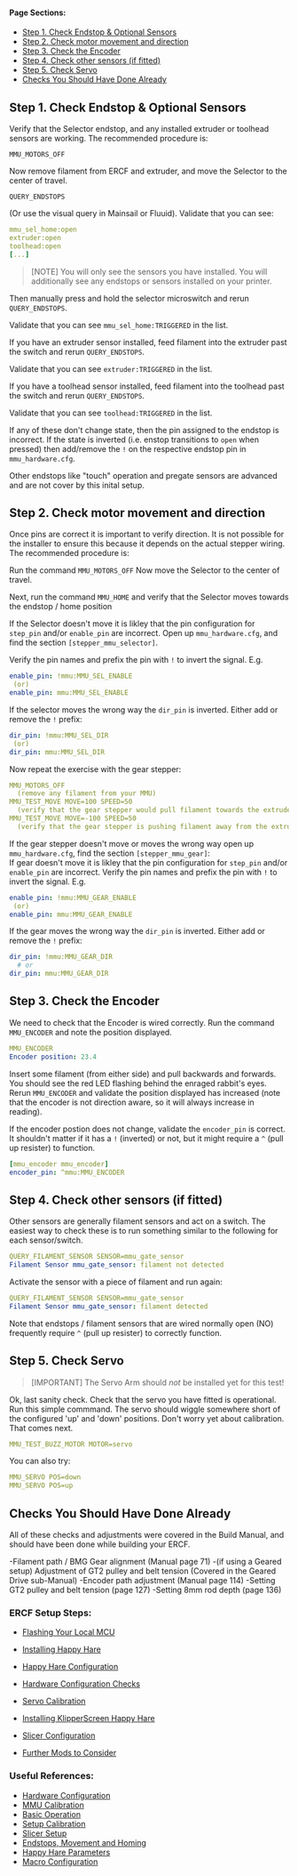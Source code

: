 #### Page Sections:
  - [Step 1. Check Endstop & Optional Sensors](#step-1-check-endstop--optional-sensors)
  - [Step 2. Check motor movement and direction](#step-2-check-motor-movement-and-direction)
  - [Step 3. Check the Encoder](#step-3-check-the-encoder)
  - [Step 4. Check other sensors (if fitted)](#step-4-check-other-sensors-if-fitted)
  - [Step 5. Check Servo](#step-5-check-servo)
  - [Checks You Should Have Done Already](#checks-you-should-have-done-already)

## Step 1. Check Endstop & Optional Sensors

Verify that the Selector endstop, and any installed extruder or toolhead sensors are working. The recommended procedure is:

`MMU_MOTORS_OFF`

Now remove filament from ERCF and extruder, and move the Selector to the center of travel.

`QUERY_ENDSTOPS`

(Or use the visual query in Mainsail or Fluuid). Validate that you can see:

```yml
mmu_sel_home:open
extruder:open
toolhead:open
[...]
```

> [NOTE]
> You will only see the sensors you have installed. You will additionally see any endstops or sensors installed on your printer.

Then manually press and hold the selector microswitch and rerun `QUERY_ENDSTOPS`.

Validate that you can see `mmu_sel_home:TRIGGERED` in the list.

If you have an extruder sensor installed, feed filament into the extruder past the switch and rerun `QUERY_ENDSTOPS`.

Validate that you can see `extruder:TRIGGERED` in the list.

If you have a toolhead sensor installed, feed filament into the toolhead past the switch and rerun `QUERY_ENDSTOPS`.

Validate that you can see `toolhead:TRIGGERED` in the list.

If any of these don't change state, then the pin assigned to the endstop is incorrect. If the state is inverted (i.e. enstop transitions to `open` when pressed) then add/remove the `!` on the respective endstop pin in `mmu_hardware.cfg`. 

Other endstops like "touch" operation and pregate sensors are advanced and are not cover by this inital setup.


## Step 2. Check motor movement and direction

Once pins are correct it is important to verify direction.  It is not possible for the installer to ensure this because it depends on the actual stepper wiring.  The recommended procedure is:

Run the command `MMU_MOTORS_OFF` Now move the Selector to the center of travel. 

Next, run the command `MMU_HOME` and verify that the Selector moves towards the endstop / home position

If the Selector doesn't move it is likley that the pin configuration for `step_pin` and/or `enable_pin` are incorrect. Open up `mmu_hardware.cfg`, and find the section `[stepper_mmu_selector]`.

Verify the pin names and prefix the pin with `!` to invert the signal. E.g.

```yml
enable_pin: !mmu:MMU_SEL_ENABLE
 (or)
enable_pin: mmu:MMU_SEL_ENABLE
```

If the selector moves the wrong way the `dir_pin` is inverted. Either add or remove the `!` prefix:

```yml
dir_pin: !mmu:MMU_SEL_DIR
 (or)
dir_pin: mmu:MMU_SEL_DIR
```

Now repeat the exercise with the gear stepper:

```yml
MMU_MOTORS_OFF
  (remove any filament from your MMU)
MMU_TEST_MOVE MOVE=100 SPEED=50
  (verify that the gear stepper would pull filament towards the extruder)
MMU_TEST_MOVE MOVE=-100 SPEED=50
  (verify that the gear stepper is pushing filament away from the extruder)
```

If the gear stepper doesn't move or moves the wrong way open up `mmu_hardware.cfg`, find the section `[stepper_mmu_gear]`:<br>
If gear doesn't move it is likley that the pin configuration for `step_pin` and/or `enable_pin` are incorrect. Verify the pin names and prefix the pin with `!` to invert the signal. E.g.

```yml
enable_pin: !mmu:MMU_GEAR_ENABLE
 (or)
enable_pin: mmu:MMU_GEAR_ENABLE
```

If the gear moves the wrong way the `dir_pin` is inverted. Either add or remove the `!` prefix:

```yml
dir_pin: !mmu:MMU_GEAR_DIR
  # or
dir_pin: mmu:MMU_GEAR_DIR
```


## Step 3. Check the Encoder

We need to check that the Encoder is wired correctly. Run the command `MMU_ENCODER` and note the position displayed.

```yml
MMU_ENCODER
Encoder position: 23.4
```

Insert some filament (from either side) and pull backwards and forwards.  You should see the red LED flashing behind the enraged rabbit's eyes. Rerun `MMU_ENCODER` and validate the position displayed has increased (note that the encoder is not direction aware, so it will always increase in reading).

If the encoder postion does not change, validate the `encoder_pin` is correct. It shouldn't matter if it has a `!` (inverted) or not, but it might require a `^` (pull up resister) to function.

```yml
[mmu_encoder mmu_encoder]
encoder_pin: ^mmu:MMU_ENCODER	
```


## Step 4. Check other sensors (if fitted)

Other sensors are generally filament sensors and act on a switch. The easiest way to check these is to run something similar to the following for each sensor/switch.

```yml
QUERY_FILAMENT_SENSOR SENSOR=mmu_gate_sensor
Filament Sensor mmu_gate_sensor: filament not detected
```

Activate the sensor with a piece of filament and run again:

```yml
QUERY_FILAMENT_SENSOR SENSOR=mmu_gate_sensor
Filament Sensor mmu_gate_sensor: filament detected
```

Note that endstops / filament sensors that are wired normally open (NO) frequently require `^` (pull up resister) to correctly function.


## Step 5. Check Servo

> [IMPORTANT]
> The Servo Arm should *not* be installed yet for this test!

Ok, last sanity check. Check that the servo you have fitted is operational. Run this simple commmand. The servo should wiggle somewhere short of the configured 'up' and 'down' positions. Don't worry yet about calibration. That comes next.

```yml
MMU_TEST_BUZZ_MOTOR MOTOR=servo
```

You can also try:
```yml
MMU_SERVO POS=down
MMU_SERVO POS=up
```


## Checks You Should Have Done Already

All of these checks and adjustments were covered in the Build Manual, and should have been done while building your ERCF.

-Filament path / BMG Gear alignment (Manual page 71)
-(if using a Geared setup) Adjustment of GT2 pulley and belt tension (Covered in the Geared Drive sub-Manual)
-Encoder path adjustment (Manual page 114)
-Setting GT2 pulley and belt tension (page 127)
-Setting 8mm rod depth (page 136)


### ERCF Setup Steps:
- [Flashing Your Local MCU](https://github.com/Enraged-Rabbit-Community/ERCFv2.5/blob/main/Documentation/Flashing-Local-MCU.md)
- [Installing Happy Hare](https://github.com/Enraged-Rabbit-Community/ERCFv2.5/blob/main/Documentation/Installing-Happy-Hare.md)
- [Happy Hare Configuration](https://github.com/Enraged-Rabbit-Community/ERCFv2.5/blob/main/Documentation/Happy-Hare-Configuration.md)
- [Hardware Configuration Checks](https://github.com/Enraged-Rabbit-Community/ERCFv2.5/blob/main/Documentation/Hardware-configuration-checks.md)
- [Servo Calibration](https://github.com/Enraged-Rabbit-Community/ERCFv2.5/blob/main/Documentation/Servo-Calibration.md)

- [Installing KlipperScreen Happy Hare](https://github.com/Enraged-Rabbit-Community/ERCFv2.5/blob/main/Documentation/Installing-KlipperScreen.md)
- [Slicer Configuration](https://github.com/Enraged-Rabbit-Community/ERCFv2.5/blob/main/Documentation/Slicer-Setup.md)
- [Further Mods to Consider](https://github.com/Enraged-Rabbit-Community/ERCFv2.5/blob/main/Documentation/Further-Mods.md)

### Useful References:
- [Hardware Configuration](https://github.com/Enraged-Rabbit-Community/ERCFv2.5/blob/main/Documentation/Hardware-Configuration.md)
- [MMU Calibration](https://github.com/Enraged-Rabbit-Community/ERCFv2.5/blob/main/Documentation/MMU-Calibration.md)
- [Basic Operation](https://github.com/Enraged-Rabbit-Community/ERCFv2.5/blob/main/Documentation/Basic-Operation.md)
- [Setup Calibration](https://github.com/Enraged-Rabbit-Community/ERCFv2.5/blob/main/Documentation/Setup_Calibration.md)
- [Slicer Setup](https://github.com/Enraged-Rabbit-Community/ERCFv2.5/blob/main/Documentation/Slicer-Setup.md)
- [Endstops, Movement and Homing](https://github.com/Enraged-Rabbit-Community/ERCFv2.5/blob/main/Documentation/Movement-and-Homing.md)
- [Happy Hare Parameters](https://github.com/Enraged-Rabbit-Community/ERCFv2.5/blob/main/Documentation/Happy-Hare-Parameters.md)
- [Macro Configuration](https://github.com/Enraged-Rabbit-Community/ERCFv2.5/blob/main/Documentation/Macro-Configuration.md)
